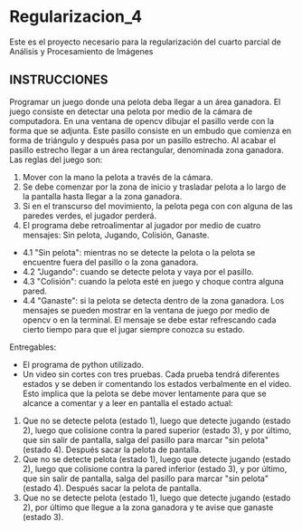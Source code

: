 # Regularizacion_4
Este es el proyecto necesario para la regularización del cuarto parcial de Análisis y Procesamiento de Imágenes

## **INSTRUCCIONES**

Programar un juego donde una pelota deba llegar a un área ganadora. El juego consiste en detectar una pelota por medio de la cámara de computadora. En una ventana de opencv dibujar el pasillo verde con la forma que se adjunta. Este pasillo consiste en un embudo que comienza en forma de triángulo y después pasa por un pasillo estrecho. Al acabar el pasillo estrecho llegar a un área rectangular, denominada zona ganadora. Las reglas del juego son:

1. Mover con la mano la pelota a través de la cámara. 
2. Se debe comenzar por la zona de inicio y trasladar pelota a lo largo de la pantalla hasta llegar a la zona ganadora. 
3. Si en el transcurso del movimiento, la pelota pega con con alguna de las paredes verdes, el jugador perderá.
4. El programa debe retroalimentar al jugador por medio de cuatro mensajes: Sin pelota, Jugando, Colisión, Ganaste.
- 4.1 "Sin pelota": mientras no se detecte la pelota o la pelota se encuentre fuera del pasillo o la zona ganadora.
- 4.2 "Jugando": cuando se detecte pelota y vaya por el pasillo.
- 4.3 "Colisión": cuando la pelota esté en juego y choque contra alguna pared.
- 4.4 "Ganaste": si la pelota se detecta dentro de la zona ganadora.
Los mensajes se pueden mostrar en la ventana  de juego por medio de opencv o en la terminal. El mensaje se debe estar refrescando cada cierto tiempo para que el jugar siempre conozca su estado.


Entregables:
- El programa de python utilizado.
- Un video sin cortes con tres pruebas. Cada prueba tendrá diferentes estados y se deben ir comentando los estados verbalmente en el video. Esto implica que la pelota se debe mover lentamente para que se alcance a comentar y a leer en pantalla el estado actual: 
1. Que no se detecte pelota (estado 1), luego que detecte jugando (estado 2), luego que colisione contra la pared superior (estado 3), y por último, que sin salir de pantalla, salga del pasillo para marcar "sin pelota" (estado 4). Después sacar la pelota de pantalla.
2. Que no se detecte pelota (estado 1), luego que detecte jugando (estado 2), luego que colisione contra la pared inferior (estado 3), y por último, que sin salir de pantalla, salga del pasillo para marcar "sin pelota" (estado 4). Después sacar la pelota de pantalla.
3. Que no se detecte pelota (estado 1), luego que detecte jugando (estado 2), por último que llegue a la zona ganadora y te avise que ganaste (estado 3).
